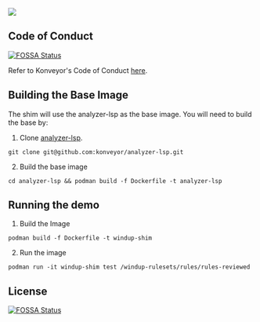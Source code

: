 ![](https://byob.yarr.is/konveyor/windup-shim/windup-pass-rate)

## Code of Conduct
[![FOSSA Status](https://app.fossa.com/api/projects/git%2Bgithub.com%2Fkonveyor%2Fwindup-shim.svg?type=shield)](https://app.fossa.com/projects/git%2Bgithub.com%2Fkonveyor%2Fwindup-shim?ref=badge_shield)

Refer to Konveyor's Code of Conduct [here](https://github.com/konveyor/community/blob/main/CODE_OF_CONDUCT.md).

## Building the Base Image

The shim will use the analyzer-lsp as the base image. You will need to build the base by:

1. Clone [analyzer-lsp](https://github.com/konveyor/analyzer-lsp).

```git clone git@github.com:konveyor/analyzer-lsp.git```

2. Build the base image

```cd analyzer-lsp && podman build -f Dockerfile -t analyzer-lsp```

## Running the demo

1. Build the Image

```podman build -f Dockerfile -t windup-shim```

2. Run the image

```podman run -it windup-shim test /windup-rulesets/rules/rules-reviewed```


## License
[![FOSSA Status](https://app.fossa.com/api/projects/git%2Bgithub.com%2Fkonveyor%2Fwindup-shim.svg?type=large)](https://app.fossa.com/projects/git%2Bgithub.com%2Fkonveyor%2Fwindup-shim?ref=badge_large)